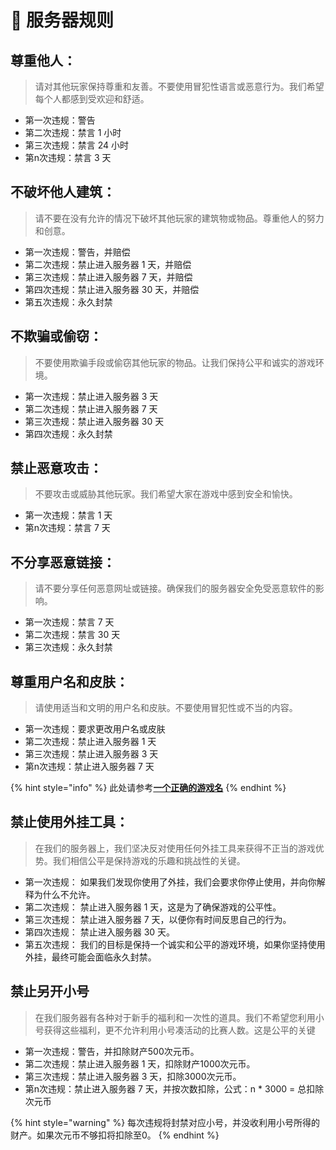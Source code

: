 # 📃 服务器规则

## 尊重他人：&#x20;

> 请对其他玩家保持尊重和友善。不要使用冒犯性语言或恶意行为。我们希望每个人都感到受欢迎和舒适。

* 第一次违规：警告
* 第二次违规：禁言 1 小时
* 第三次违规：禁言 24 小时
* 第n次违规：禁言 3 天

## 不破坏他人建筑：

> 请不要在没有允许的情况下破坏其他玩家的建筑物或物品。尊重他人的努力和创意。

* &#x20;第一次违规：警告，并赔偿
* &#x20;第二次违规：禁止进入服务器 1 天，并赔偿
* &#x20;第三次违规：禁止进入服务器 7 天，并赔偿
* &#x20;第四次违规：禁止进入服务器 30 天，并赔偿
* &#x20;第五次违规：永久封禁

## 不欺骗或偷窃：

> 不要使用欺骗手段或偷窃其他玩家的物品。让我们保持公平和诚实的游戏环境。

* &#x20;第一次违规：禁止进入服务器 3 天
* &#x20;第二次违规：禁止进入服务器 7 天
* &#x20;第三次违规：禁止进入服务器 30 天
* &#x20;第四次违规：永久封禁

## 禁止恶意攻击：

> 不要攻击或威胁其他玩家。我们希望大家在游戏中感到安全和愉快。

* &#x20;第一次违规：禁言 1 天
* &#x20;第n次违规：禁言 7 天

## 不分享恶意链接：

> 请不要分享任何恶意网址或链接。确保我们的服务器安全免受恶意软件的影响。

* &#x20;第一次违规：禁言 7 天
* &#x20;第二次违规：禁言 30 天
* &#x20;第三次违规：永久封禁

## 尊重用户名和皮肤：

> 请使用适当和文明的用户名和皮肤。不要使用冒犯性或不当的内容。

* &#x20;第一次违规：要求更改用户名或皮肤
* &#x20;第二次违规：禁止进入服务器 1 天
* &#x20;第三次违规：禁止进入服务器 3 天
* &#x20;第n次违规：禁止进入服务器 7 天

{% hint style="info" %}
此处请参考[**一个正确的游戏名**](../gai-shu/yi-ge-zheng-que-de-you-xi-ming.md#4.-bi-mian-min-gan-nei-rong)
{% endhint %}

## 禁止使用外挂工具：

> 在我们的服务器上，我们坚决反对使用任何外挂工具来获得不正当的游戏优势。我们相信公平是保持游戏的乐趣和挑战性的关键。

* &#x20;第一次违规： 如果我们发现你使用了外挂，我们会要求你停止使用，并向你解释为什么不允许。
* &#x20;第二次违规： 禁止进入服务器 1 天，这是为了确保游戏的公平性。
* &#x20;第三次违规： 禁止进入服务器 7 天，以便你有时间反思自己的行为。
* &#x20;第四次违规： 禁止进入服务器 30 天。
* &#x20;第五次违规： 我们的目标是保持一个诚实和公平的游戏环境，如果你坚持使用外挂，最终可能会面临永久封禁。



## 禁止另开小号

> 在我们服务器有各种对于新手的福利和一次性的道具。我们不希望您利用小号获得这些福利，更不允许利用小号凑活动的比赛人数。这是公平的关键

* &#x20;第一次违规：警告，并扣除财产500次元币。
* &#x20;第二次违规：禁止进入服务器 1 天，扣除财产1000次元币。
* &#x20;第三次违规：禁止进入服务器 3 天，扣除3000次元币。
* &#x20;第n次违规：禁止进入服务器 7 天，并按次数扣除，公式：n \* 3000 = 总扣除次元币

{% hint style="warning" %}
每次违规将封禁对应小号，并没收利用小号所得的财产。如果次元币不够扣将扣除至0。
{% endhint %}
